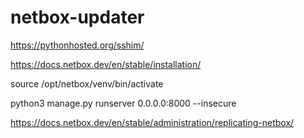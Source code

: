 # netbox-updater

https://pythonhosted.org/sshim/

https://docs.netbox.dev/en/stable/installation/

source /opt/netbox/venv/bin/activate

python3 manage.py runserver 0.0.0.0:8000 --insecure

https://docs.netbox.dev/en/stable/administration/replicating-netbox/
